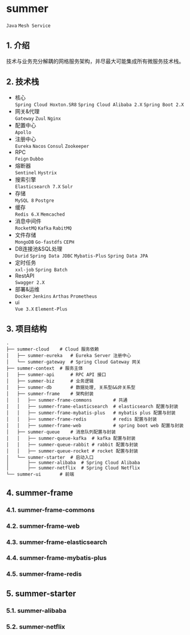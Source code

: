 # summer

`Java` `Mesh Service`

## 1. 介绍

技术与业务充分解耦的网格服务架构，并尽最大可能集成所有微服务技术栈。

## 2. 技术栈

- 核心<br/>
  `Spring Cloud Hoxton.SR8` `Spring Cloud Alibaba 2.X` `Spring Boot 2.X`
- 网关&代理<br/>
  `Gateway` `Zuul` `Nginx`
- 配置中心<br/>
  `Apollo`
- 注册中心<br/>
  `Eureka` `Nacos` `Consul` `Zookeeper`
- RPC<br/>
  `Feign` `Dubbo`
- 熔断器<br/>
  `Sentinel` `Hystrix`
- 搜索引擎<br/>
  `Elasticsearch 7.X` `Solr`
- 存储<br/>
  `MySQL 8` `Postgre`
- 缓存<br/>
  `Redis 6.X` `Memcached`
- 消息中间件<br/>
  `RocketMQ` `Kafka` `RabitMQ`
- 文件存储<br/>
  `MongoDB` `Go-fastdfs` `CEPH`
- DB连接池&SQL处理<br/>
  `Durid` `Spring Data JDBC` `Mybatis-Plus` `Spring Data JPA`
- 定时任务<br/>
  `xxl-job` `Spring Batch`
- RestAPI<br/>
  `Swagger 2.X`
- 部署&运维<br/>
  `Docker` `Jenkins` `Arthas` `Prometheus`
- ui<br/>
  `Vue 3.X` `Element-Plus`

## 3. 项目结构

```shell
.
├── summer-cloud    # Cloud 服务依赖
│   ├── summer-eureka   # Eureka Server 注册中心
│   └── summer-gateway  # Spring Cloud Gateway 网关
├── summer-context  # 服务主体
│   ├── summer-api      # RPC API 接口
│   ├── summer-biz      # 业务逻辑
│   ├── summer-db       # 数据处理, 关系型&&非关系型
│   ├── summer-frame    # 架构封装
│   │   ├── summer-frame-commons        # 共通
│   │   ├── summer-frame-elasticsearch  # elasticsearch 配置与封装
│   │   ├── summer-frame-mybatis-plus   # mybatis plus 配置与封装
│   │   ├── summer-frame-redis          # redis 配置与封装
│   │   ├── summer-frame-web            # spring boot web 配置与封装
│   ├── summer-queue    # 消息队列配置与封装
│   │   ├── summer-queue-kafka  # kafka 配置与封装
│   │   ├── summer-queue-rabbit # rabbit 配置与封装
│   │   ├── summer-queue-rocket # rocket 配置与封装
│   └── summer-starter  # 启动入口
│       ├── summer-alibaba  # Spring Cloud Alibaba
│       ├── summer-netflix  # Spring Cloud Netflix
└── summer-ui       # 前端
```

## 4. summer-frame

### 4.1. summer-frame-commons

### 4.2. summer-frame-web

### 4.3. summer-frame-elasticsearch

### 4.4. summer-frame-mybatis-plus

### 4.5. summer-frame-redis

## 5. summer-starter

### 5.1. summer-alibaba

### 5.2. summer-netflix